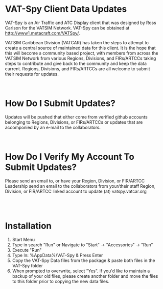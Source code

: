 # VAT-Spy Client Data Updates

VAT-Spy is an Air Traffic and ATC Display client that was designed by Ross Carlson for the VATSIM Network. VAT-Spy can be obtained at http://www1.metacraft.com/VATSpy/.

VATSIM Caribbean Division (VATCAR) has taken the steps to attempt to create a central source of maintained data for this client. It is the hope that this will become a community based project, with members from across the VATSIM Network from various Regions, Divisions, and FIRs/ARTCCs taking steps to contribute and give back to the community and keep the data current. Regions, Divisions, and FIRs/ARTCCs are all welcome to submit their requests for updates.

<br>

# How Do I Submit Updates?

Updates will be pushed that either come from verified github accounts belonging to Regions, Divisions, or FIRs/ARTCCs or updates that are accomponied by an e-mail to the collaborators.

<br>

# How Do I Verify My Account To Submit Updates?

Please send an email to, or have your Region, Division, or FIR/ARTCC Leadership send an email to the collaborators from your/their staff Region, Division, or FIR/ARTCC linked account to update (at) vatspy.vatcar.org

<br>
<br>

# Installation

1) Start Menu
2) Type in search "Run" or Navigate to "Start" -> "Accessories" -> "Run"
3) Execute "Run"
4) Type In: %AppData%/VAT-Spy & Press Enter
5) Copy the VAT-Spy Data files from the package & paste both files in the VAT-Spy folder
6) When prompted to overwrite, select "Yes". If you'd like to maintain a backup of your old files, please create another folder and move the files to this folder prior to copying the new data files.
